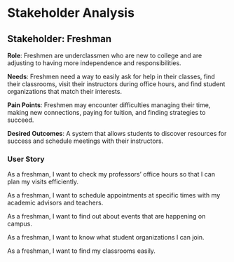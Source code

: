 # Stakeholder Analysis 

## Stakeholder: Freshman 

**Role**: Freshmen are underclassmen who are new to college and are adjusting to having more independence and responsibilities.  

**Needs**: Freshmen need a way to easily ask for help in their classes, find their classrooms, visit their instructors during office hours, and find student organizations that match their interests. 

**Pain Points**: Freshmen may encounter difficulties managing their time, making new connections, paying for tuition, and finding strategies to succeed.  

**Desired Outcomes**: A system that allows students to discover resources for success and schedule meetings with their instructors. 

### User Story  

As a freshman, I want to check my professors’ office hours so that I can plan my visits efficiently. 

As a freshman, I want to schedule appointments at specific times with my academic advisors and teachers. 

As a freshman, I want to find out about events that are happening on campus.  

As a freshman, I want to know what student organizations I can join. 

As a freshman, I want to find my classrooms easily.  